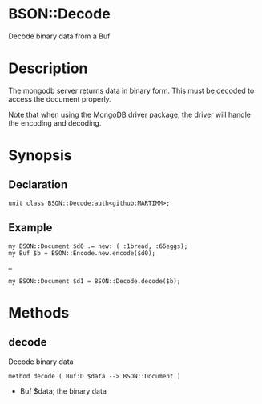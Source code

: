 BSON::Decode
============

Decode binary data from a Buf

Description
===========

The mongodb server returns data in binary form. This must be decoded to access the document properly.

Note that when using the MongoDB driver package, the driver will handle the encoding and decoding.

Synopsis
========

Declaration
-----------

    unit class BSON::Decode:auth<github:MARTIMM>;

Example
-------

    my BSON::Document $d0 .= new: ( :1bread, :66eggs);
    my Buf $b = BSON::Encode.new.encode($d0);

    …

    my BSON::Document $d1 = BSON::Decode.decode($b);

Methods
=======

decode
------

Decode binary data

    method decode ( Buf:D $data --> BSON::Document )

  * Buf $data; the binary data

